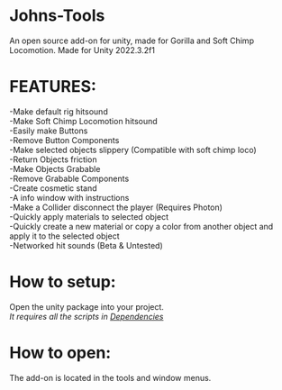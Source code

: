 # Johns-Tools
An open source add-on for unity, made for Gorilla and Soft Chimp Locomotion. Made for Unity 2022.3.2f1

# FEATURES:
-Make default rig hitsound <br/>
-Make Soft Chimp Locomotion hitsound <br/>
-Easily make Buttons <br/>
-Remove Button Components <br/>
-Make selected objects slippery (Compatible with soft chimp loco) <br/>
-Return Objects friction <br/>
-Make Objects Grabable <br/>
-Remove Grabable Components <br/>
-Create cosmetic stand <br/>
-A info window with instructions <br/>
-Make a Collider disconnect the player (Requires Photon) <br/>
-Quickly apply materials to selected object <br/>
-Quickly create a new material or copy a color from another object and apply it to the selected object <br/>
-Networked hit sounds (Beta & Untested) <br/>

# How to setup:
Open the unity package into your project. <br/>
*It requires all the scripts in [Dependencies](https://github.com/PineappleJohn/JohnsToolsDependencies)*
# How to open:
The add-on is located in the tools and window menus.
